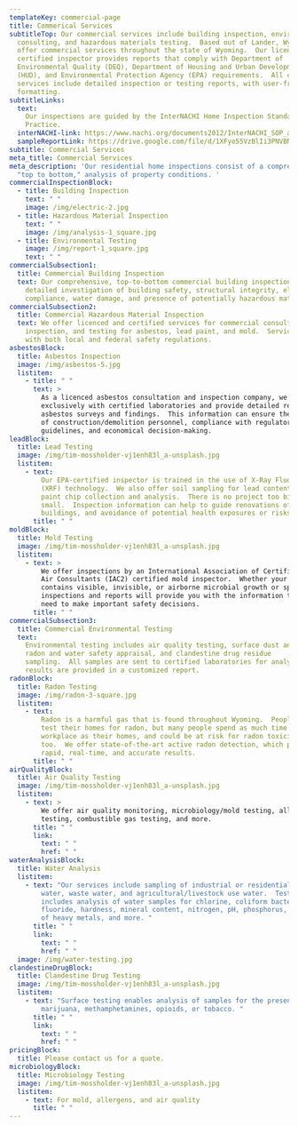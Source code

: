 ```yaml
---
templateKey: commercial-page
title: Commerical Services
subtitleTop: Our commercial services include building inspection, environmental
  consulting, and hazardous materials testing.  Based out of Lander, Wyoming, we
  offer commercial services throughout the state of Wyoming.  Our licenced and
  certified inspector provides reports that comply with Department of
  Environmental Quality (DEQ), Department of Housing and Urban Development
  (HUD), and Environmental Protection Agency (EPA) requirements.  All commercial
  services include detailed inspection or testing reports, with user-friendly
  formatting.
subtitleLinks:
  text:
    Our inspections are guided by the InterNACHI Home Inspection Standards of
    Practice.
  interNACHI-link: https://www.nachi.org/documents2012/InterNACHI_SOP_and_COE-March_2018.pdf
  sampleReportLink: https://drive.google.com/file/d/1XFyo55VzBlIi3PNVBN7mLwntKSI7qyQ-/view?usp=sharing
subtitle: Commercial Services
meta_title: Commercial Services
meta_description: 'Our residential home inspections consist of a comprehensive,
  "top to bottom," analysis of property conditions. '
commercialInspectionBlock:
  - title: Building Inspection
    text: " "
    image: /img/electric-2.jpg
  - title: Hazardous Material Inspection
    text: " "
    image: /img/analysis-1_square.jpg
  - title: Environmental Testing
    image: /img/report-1_square.jpg
    text: " "
commercialSubsection1:
  title: Commercial Building Inspection
  text: Our comprehensive, top-to-bottom commercial building inspections include
    detailed investigation of building safety, structural integrity, electrical
    compliance, water damage, and presence of potentially hazardous materials.
commercialSubsection2:
  title: Commercial Hazardous Material Inspection
  text: We offer licenced and certified services for commercial consultation,
    inspection, and testing for asbestos, lead paint, and mold.  Services comply
    with both local and federal safety regulations.
asbestosBlock:
  title: Asbestos Inspection
  image: /img/asbestos-5.jpg
  listitem:
    - title: " "
      text: >
        As a licenced asbestos consultation and inspection company, we work
        exclusively with certified laboratories and provide detailed reports on
        asbestos surveys and findings.  This information can ensure the safety
        of construction/demolition personnel, compliance with regulatory
        guidelines, and economical decision-making.
leadBlock:
  title: Lead Testing
  image: /img/tim-mossholder-vj1enh83l_a-unsplash.jpg
  listitem:
    - text:
        Our EPA-certified inspector is trained in the use of X-Ray Fluorescence
        (XRF) technology.  We also offer soil sampling for lead content, and
        paint chip collection and analysis.  There is no project too big or too
        small.  Inspection information can help to guide renovations of older
        buildings, and avoidance of potential health exposures or risks.
      title: " "
moldBlock:
  title: Mold Testing
  image: /img/tim-mossholder-vj1enh83l_a-unsplash.jpg
  listitem:
    - text: >
        We offer inspections by an International Association of Certified Indoor
        Air Consultants (IAC2) certified mold inspector.  Whether your location
        contains visible, invisible, or airborne microbial growth or spores, our
        inspections and reports will provide you with the information that you
        need to make important safety decisions.
      title: " "
commercialSubsection3:
  title: Commercial Environmental Testing
  text:
    Environmental testing includes air quality testing, surface dust analysis,
    radon and water safety appraisal, and clandestine drug residue
    sampling.  All samples are sent to certified laboratories for analysis, and
    results are provided in a customized report.
radonBlock:
  title: Radon Testing
  image: /img/radon-3-square.jpg
  listitem:
    - text:
        Radon is a harmful gas that is found throughout Wyoming.  People often
        test their homes for radon, but many people spend as much time in the
        workplace as their homes, and could be at risk for radon toxicity there
        too.  We offer state-of-the-art active radon detection, which provides
        rapid, real-time, and accurate results.
      title: " "
airQualityBlock:
  title: Air Quality Testing
  image: /img/tim-mossholder-vj1enh83l_a-unsplash.jpg
  listitem:
    - text: >
        We offer air quality monitoring, microbiology/mold testing, allergen
        testing, combustible gas testing, and more.
      title: " "
      link:
        text: " "
        href: " "
waterAnalysisBlock:
  title: Water Analysis
  listitem:
    - text: "Our services include sampling of industrial or residential drinking
        water, waste water, and agricultural/livestock use water.  Testing
        includes analysis of water samples for chlorine, coliform bacteria,
        fluoride, hardness, mineral content, nitrogen, pH, phosphorus, presence
        of heavy metals, and more. "
      title: " "
      link:
        text: " "
        href: " "
  image: /img/water-testing.jpg
clandestineDrugBlock:
  title: Clandestine Drug Testing
  image: /img/tim-mossholder-vj1enh83l_a-unsplash.jpg
  listitem:
    - text: "Surface testing enables analysis of samples for the presence of
        marijuana, methamphetamines, opioids, or tobacco. "
      title: " "
      link:
        text: " "
        href: " "
pricingBlock:
  title: Please contact us for a quote.
microbiologyBlock:
  title: Microbiology Testing
  image: /img/tim-mossholder-vj1enh83l_a-unsplash.jpg
  listitem:
    - text: For mold, allergens, and air quality
      title: " "
---
```

